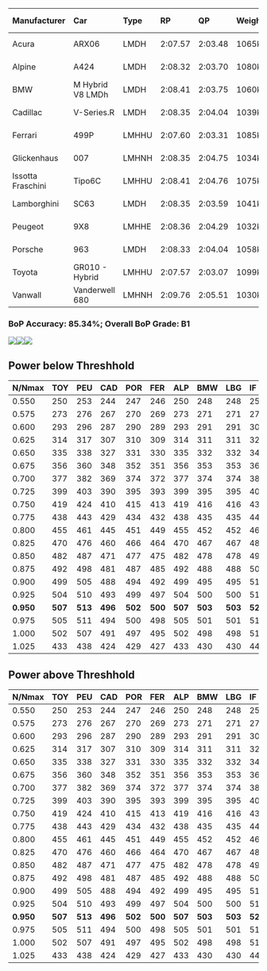 |Manufacturer|Car|Type|RP|QP|Weight|Power¹|Threshhold|PINC|Power²|E/Stint|AVG Vmax|FDS|RDLC|L/Stint|BOP-Grade|ModelAccuracy|ModelPoints|Match%|
|:-|:-|:-|:-|:-|:-|:-|:-|:-|:-|:-|:-|:-|:-|:-|:-|:-|:-|:-|
|Acura|ARX06|LMDH|2:07.57|2:03.48|1065kg|509kw|210.0kph|0%|509kw|904MJ|300.07kph-316.55kph|-|1.00|25|-E1|100.00%|995|57.01%|
|Alpine|A424|LMDH|2:08.32|2:03.70|1080kg|507kw|210.0kph|0%|507kw|903MJ|299.48kph-319.01kph|-|0.98|25|~A1|81.46%|523|100.00%|
|BMW|M Hybrid V8 LMDh|LMDH|2:08.41|2:03.75|1060kg|503kw|210.0kph|0%|503kw|890MJ|296.39kph-318.82kph|-|1.01|25|~A1|98.60%|1690|99.55%|
|Cadillac|V-Series.R|LMDH|2:08.35|2:04.04|1039kg|496kw|210.0kph|0%|496kw|871MJ|295.89kph-319.06kph|-|1.02|25|+A2|98.38%|1765|93.88%|
|Ferrari|499P|LMHHU|2:07.60|2:03.31|1085kg|500kw|210.0kph|0%|500kw|885MJ|298.48kph-319.75kph|190kph|1.01|25|-C1|92.24%|2247|75.63%|
|Glickenhaus|007|LMHNH|2:08.35|2:04.75|1034kg|518kw|210.0kph|0%|518kw|912MJ|307.69kph-319.07kph|-|0.95|25|+B1|96.18%|554|86.67%|
|Issotta Fraschini|Tipo6C|LMHHU|2:08.41|2:04.76|1075kg|520kw|210.0kph|0%|520kw|922MJ|302.73kph-312.85kph|190kph|1.04|25|+A2|66.67%|96|93.02%|
|Lamborghini|SC63|LMDH|2:08.35|2:03.59|1041kg|503kw|210.0kph|0%|503kw|884MJ|299.07kph-316.43kph|-|1.05|25|+A2|96.77%|419|92.25%|
|Peugeot|9X8|LMHHE|2:08.36|2:04.29|1032kg|513kw|210.0kph|0%|513kw|904MJ|299.00kph-321.46kph|150kph|1.03|25|~A1|87.65%|1795|100.00%|
|Porsche|963|LMDH|2:08.33|2:04.04|1058kg|502kw|210.0kph|0%|502kw|888MJ|297.06kph-319.34kph|-|1.00|25|~A1|96.81%|5438|100.00%|
|Toyota|GR010 - Hybrid|LMHHU|2:07.57|2:03.07|1099kg|507kw|210.0kph|0%|507kw|903MJ|295.84kph-326.16kph|190kph|1.00|25|-C1|86.04%|1751|76.69%|
|Vanwall|Vanderwell 680|LMHNH|2:09.76|2:05.51|1030kg|520kw|210.0kph|0%|520kw|901MJ|294.24kph-315.97kph|-|1.01|25|+Ω1|91.42%|501|49.34%|

### BoP Accuracy: 85.34%; Overall BoP Grade: B1
![](BOP/WECTEC/REFERENCETRACK/BASIC/IMG/ACOMETHOD.png)![](BOP/WECTEC/REFERENCETRACK/BASIC/IMG/ACOMETHOD_sp.png)![](BOP/WECTEC/REFERENCETRACK/BASIC/IMG/ACOMETHOD_tw.png)
## Power below Threshhold
|N/Nmax|TOY|PEU|CAD|POR|FER|ALP|BMW|LBG|IF|GLI|VAN|ACU|
|:-|:-|:-|:-|:-|:-|:-|:-|:-|:-|:-|:-|:-|
|0.550|250|253|244|247|246|250|248|248|256|255|256|251|
|0.575|273|276|267|270|269|273|271|271|279|278|279|274|
|0.600|293|296|287|290|289|293|291|291|300|299|300|294|
|0.625|314|317|307|310|309|314|311|311|322|321|322|315|
|0.650|335|338|327|331|330|335|332|332|343|342|343|336|
|0.675|356|360|348|352|351|356|353|353|365|364|365|357|
|0.700|377|382|369|374|372|377|374|374|387|386|387|379|
|0.725|399|403|390|395|393|399|395|395|409|407|409|400|
|0.750|419|424|410|415|413|419|416|416|430|428|430|421|
|0.775|438|443|429|434|432|438|435|435|449|447|449|440|
|0.800|455|461|445|451|449|455|452|452|467|465|467|457|
|0.825|470|476|460|466|464|470|467|467|482|480|482|472|
|0.850|482|487|471|477|475|482|478|478|494|492|494|484|
|0.875|492|498|481|487|485|492|488|488|505|503|505|494|
|0.900|499|505|488|494|492|499|495|495|512|510|512|501|
|0.925|504|510|493|499|497|504|500|500|517|515|517|506|
|**0.950**|**507**|**513**|**496**|**502**|**500**|**507**|**503**|**503**|**520**|**518**|**520**|**509**|
|0.975|505|511|494|500|498|505|501|501|518|516|518|507|
|1.000|502|507|491|497|495|502|498|498|514|512|514|504|
|1.025|433|438|424|429|427|433|430|430|444|442|444|435|

## Power above Threshhold
|N/Nmax|TOY|PEU|CAD|POR|FER|ALP|BMW|LBG|IF|GLI|VAN|ACU|
|:-|:-|:-|:-|:-|:-|:-|:-|:-|:-|:-|:-|:-|
|0.550|250|253|244|247|246|250|248|248|256|255|256|251|
|0.575|273|276|267|270|269|273|271|271|279|278|279|274|
|0.600|293|296|287|290|289|293|291|291|300|299|300|294|
|0.625|314|317|307|310|309|314|311|311|322|321|322|315|
|0.650|335|338|327|331|330|335|332|332|343|342|343|336|
|0.675|356|360|348|352|351|356|353|353|365|364|365|357|
|0.700|377|382|369|374|372|377|374|374|387|386|387|379|
|0.725|399|403|390|395|393|399|395|395|409|407|409|400|
|0.750|419|424|410|415|413|419|416|416|430|428|430|421|
|0.775|438|443|429|434|432|438|435|435|449|447|449|440|
|0.800|455|461|445|451|449|455|452|452|467|465|467|457|
|0.825|470|476|460|466|464|470|467|467|482|480|482|472|
|0.850|482|487|471|477|475|482|478|478|494|492|494|484|
|0.875|492|498|481|487|485|492|488|488|505|503|505|494|
|0.900|499|505|488|494|492|499|495|495|512|510|512|501|
|0.925|504|510|493|499|497|504|500|500|517|515|517|506|
|**0.950**|**507**|**513**|**496**|**502**|**500**|**507**|**503**|**503**|**520**|**518**|**520**|**509**|
|0.975|505|511|494|500|498|505|501|501|518|516|518|507|
|1.000|502|507|491|497|495|502|498|498|514|512|514|504|
|1.025|433|438|424|429|427|433|430|430|444|442|444|435|
